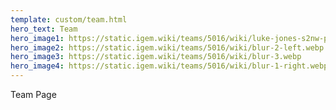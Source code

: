 ```yaml
---
template: custom/team.html
hero_text: Team
hero_image1: https://static.igem.wiki/teams/5016/wiki/luke-jones-s2nw-ptkbmk-unsplash-small.jpg
hero_image2: https://static.igem.wiki/teams/5016/wiki/blur-2-left.webp
hero_image3: https://static.igem.wiki/teams/5016/wiki/blur-3.webp
hero_image4: https://static.igem.wiki/teams/5016/wiki/blur-1-right.webp
---
```

Team Page